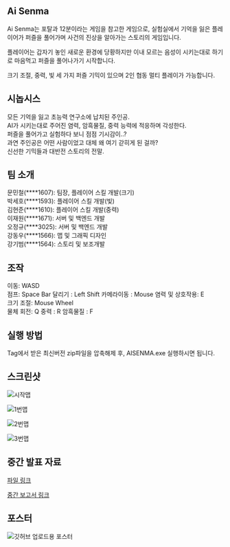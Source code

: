 ## Ai Senma

Ai Senma는 포탈과 12분이라는 게임을 참고한 게임으로, 실험실에서 기억을 잃은 플레이어가 퍼즐을 풀어가며 사건의 진상을 알아가는 스토리의 게임입니다.   

플레이어는 갑자기 놓인 새로운 환경에 당황하지만 이내 모르는 음성이 시키는대로 하기로 마음먹고 퍼즐을 풀어나가기 시작합니다. 

크기 조절, 중력, 빛 세 가지 퍼즐 기믹이 있으며 2인 협동 멀티 플레이가 가능합니다. 


## 시놉시스
모든 기억을 잃고 초능력 연구소에 납치된 주인공.  
AI가 시키는대로 주어진 염력, 암흑물질, 중력 능력에 적응하며 각성한다.  
퍼즐을 풀어가고 실험하다 보니 점점 기시감이..?  
과연 주인공은 어떤 사람이었고 대체 왜 여기 갇히게 된 걸까?  
신선한 기믹들과 대반전 스토리의 전말.


## 팀 소개

문민철(\*\*\*\*1607): 팀장, 플레이어 스킬 개발(크기)  
박세호(\*\*\*\*1593): 플레이어 스킬 개발(빛)   
김현준(\*\*\*\*1610): 플레이어 스킬 개발(중력)  
이재원(\*\*\*\*1671): 서버 및 백엔드 개발  
오정규(\*\*\*\*3025): 서버 및 백엔드 개발  
강동우(\*\*\*\*1566): 맵 및 그래픽 디자인  
강기범(\*\*\*\*1564): 스토리 및 보조개발  


## 조작
이동: WASD  
점프: Space Bar
달리기 : Left Shift
카메라이동 : Mouse
염력 및 상호작용: E  
크기 조절: Mouse Wheel  
물체 회전: Q
중력 : R
암흑물질 : F


## 실행 방법

 Tag에서 받은 최신버전 zip파일을 압축해제 후, AISENMA.exe 실행하시면 됩니다.


## 스크린샷

![시작맵](https://github.com/kookmin-sw/capstone-2024-36/assets/39340989/1d5e9a33-9faf-4b15-abd8-17bd550180e3)

![1번맵](https://github.com/kookmin-sw/capstone-2024-36/assets/39340989/ed769cbe-527c-44a0-8c21-2a588ccacee1)

![2번맵](https://github.com/kookmin-sw/capstone-2024-36/assets/39340989/e3be4b19-a122-407e-97af-13c275acaec0)

![3번맵](https://github.com/kookmin-sw/capstone-2024-36/assets/39340989/a23245d0-11e2-43aa-a857-529b3eae49b5)


## 중간 발표 자료
[파일 링크](https://github.com/kookmin-sw/capstone-2024-36/blob/master/%EC%A4%91%EA%B0%84_%EB%B0%9C%ED%91%9C%EC%9E%90%EB%A3%8C.pdf)
  

[중간 보고서 링크](https://github.com/kookmin-sw/capstone-2024-36/blob/master/%EC%A4%91%EA%B0%84%EB%B3%B4%EA%B3%A0%EC%84%9C.pdf)


## 포스터
![깃허브 업로드용 포스터](https://github.com/kookmin-sw/capstone-2024-36/assets/39340989/92f845b3-6200-4550-9c96-dca78a40d7f0)
